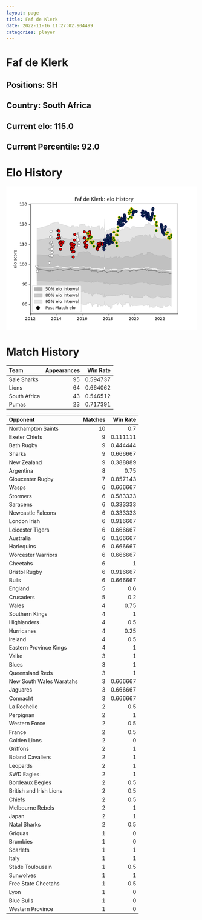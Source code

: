 ```yaml
---  
layout: page  
title: Faf de Klerk  
date: 2022-11-16 11:27:02.904499  
categories: player  
---
```

# Faf de Klerk

## Positions: SH

## Country: South Africa

## Current elo: 115.0

## Current Percentile: 92.0

# Elo History


![elo history](history_FafdeKlerk.png)
# Match History


| Team         |   Appearances |   Win Rate |
|:-------------|--------------:|-----------:|
| Sale Sharks  |            95 |   0.594737 |
| Lions        |            64 |   0.664062 |
| South Africa |            43 |   0.546512 |
| Pumas        |            23 |   0.717391 |

| Opponent                 |   Matches |   Win Rate |
|:-------------------------|----------:|-----------:|
| Northampton Saints       |        10 |   0.7      |
| Exeter Chiefs            |         9 |   0.111111 |
| Bath Rugby               |         9 |   0.444444 |
| Sharks                   |         9 |   0.666667 |
| New Zealand              |         9 |   0.388889 |
| Argentina                |         8 |   0.75     |
| Gloucester Rugby         |         7 |   0.857143 |
| Wasps                    |         6 |   0.666667 |
| Stormers                 |         6 |   0.583333 |
| Saracens                 |         6 |   0.333333 |
| Newcastle Falcons        |         6 |   0.333333 |
| London Irish             |         6 |   0.916667 |
| Leicester Tigers         |         6 |   0.666667 |
| Australia                |         6 |   0.166667 |
| Harlequins               |         6 |   0.666667 |
| Worcester Warriors       |         6 |   0.666667 |
| Cheetahs                 |         6 |   1        |
| Bristol Rugby            |         6 |   0.916667 |
| Bulls                    |         6 |   0.666667 |
| England                  |         5 |   0.6      |
| Crusaders                |         5 |   0.2      |
| Wales                    |         4 |   0.75     |
| Southern Kings           |         4 |   1        |
| Highlanders              |         4 |   0.5      |
| Hurricanes               |         4 |   0.25     |
| Ireland                  |         4 |   0.5      |
| Eastern Province Kings   |         4 |   1        |
| Valke                    |         3 |   1        |
| Blues                    |         3 |   1        |
| Queensland Reds          |         3 |   1        |
| New South Wales Waratahs |         3 |   0.666667 |
| Jaguares                 |         3 |   0.666667 |
| Connacht                 |         3 |   0.666667 |
| La Rochelle              |         2 |   0.5      |
| Perpignan                |         2 |   1        |
| Western Force            |         2 |   0.5      |
| France                   |         2 |   0.5      |
| Golden Lions             |         2 |   0        |
| Griffons                 |         2 |   1        |
| Boland Cavaliers         |         2 |   1        |
| Leopards                 |         2 |   1        |
| SWD Eagles               |         2 |   1        |
| Bordeaux Begles          |         2 |   0.5      |
| British and Irish Lions  |         2 |   0.5      |
| Chiefs                   |         2 |   0.5      |
| Melbourne Rebels         |         2 |   1        |
| Japan                    |         2 |   1        |
| Natal Sharks             |         2 |   0.5      |
| Griquas                  |         1 |   0        |
| Brumbies                 |         1 |   0        |
| Scarlets                 |         1 |   1        |
| Italy                    |         1 |   1        |
| Stade Toulousain         |         1 |   0.5      |
| Sunwolves                |         1 |   1        |
| Free State Cheetahs      |         1 |   0.5      |
| Lyon                     |         1 |   0        |
| Blue Bulls               |         1 |   0        |
| Western Province         |         1 |   0        |